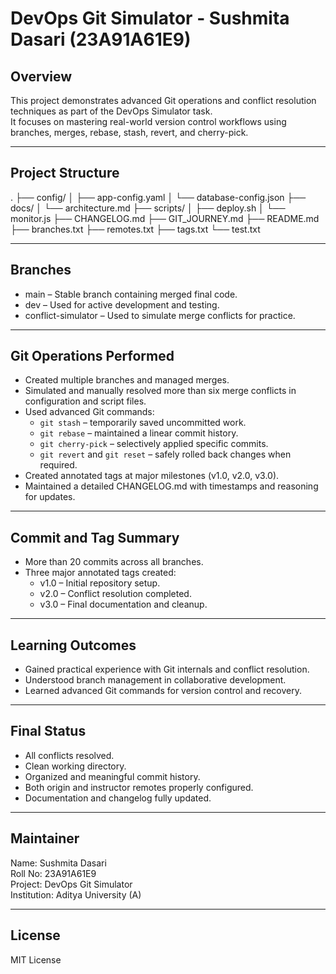 # DevOps Git Simulator - Sushmita Dasari (23A91A61E9)

## Overview
This project demonstrates advanced Git operations and conflict resolution techniques as part of the DevOps Simulator task.  
It focuses on mastering real-world version control workflows using branches, merges, rebase, stash, revert, and cherry-pick.

---

## Project Structure
.
├── config/
│ ├── app-config.yaml
│ └── database-config.json
├── docs/
│ └── architecture.md
├── scripts/
│ ├── deploy.sh
│ └── monitor.js
├── CHANGELOG.md
├── GIT_JOURNEY.md
├── README.md
├── branches.txt
├── remotes.txt
├── tags.txt
└── test.txt


---

## Branches
- main – Stable branch containing merged final code.  
- dev – Used for active development and testing.  
- conflict-simulator – Used to simulate merge conflicts for practice.  

---

## Git Operations Performed
- Created multiple branches and managed merges.  
- Simulated and manually resolved more than six merge conflicts in configuration and script files.  
- Used advanced Git commands:
  - `git stash` – temporarily saved uncommitted work.  
  - `git rebase` – maintained a linear commit history.  
  - `git cherry-pick` – selectively applied specific commits.  
  - `git revert` and `git reset` – safely rolled back changes when required.  
- Created annotated tags at major milestones (v1.0, v2.0, v3.0).  
- Maintained a detailed CHANGELOG.md with timestamps and reasoning for updates.  

---

## Commit and Tag Summary
- More than 20 commits across all branches.  
- Three major annotated tags created:  
  - v1.0 – Initial repository setup.  
  - v2.0 – Conflict resolution completed.  
  - v3.0 – Final documentation and cleanup.  

---

## Learning Outcomes
- Gained practical experience with Git internals and conflict resolution.  
- Understood branch management in collaborative development.  
- Learned advanced Git commands for version control and recovery.  

---

## Final Status
- All conflicts resolved.  
- Clean working directory.  
- Organized and meaningful commit history.  
- Both origin and instructor remotes properly configured.  
- Documentation and changelog fully updated.  

---

## Maintainer
Name: Sushmita Dasari  
Roll No: 23A91A61E9  
Project: DevOps Git Simulator  
Institution: Aditya University (A)  

---

## License
MIT License

